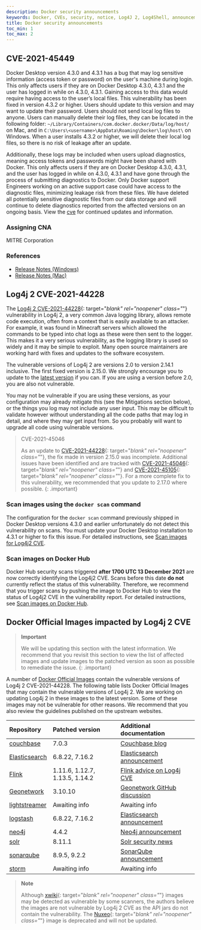 ```yaml
---
description: Docker security announcements
keywords: Docker, CVEs, security, notice, Log4J 2, Log4Shell, announcements
title: Docker security announcements
toc_min: 1
toc_max: 2
---
```


## CVE-2021-45449

Docker Desktop version 4.3.0 and 4.3.1 has a bug that may log sensitive information (access token or password) on the user's machine during login. This only affects users if they are on Docker Desktop 4.3.0, 4.3.1 and the user has logged in while on 4.3.0, 4.3.1. Gaining access to this data would require having access to the user’s local files. This vulnerability has been fixed in version 4.3.2 or higher. Users should update to this version and may want to update their password. Users should not send local log files to anyone. Users can manually delete their log files, they can be located in the following folder: `~/Library/Containers/com.docker.docker/Data/log/host/` on Mac, and in `C:\Users\<username>\AppData\Roaming\Docker\log\host\` on Windows. When a user installs 4.3.2 or higher, we will delete their local log files, so there is no risk of leakage after an update.

Additionally, these logs may be included when users upload diagnostics, meaning access tokens and passwords might have been shared with Docker. This only affects users if they are on Docker Desktop 4.3.0, 4.3.1, and the user has logged in while on 4.3.0, 4.3.1 and have gone through the process of submitting diagnostics to Docker. Only Docker support Engineers working on an active support case could have access to the diagnostic files, minimizing leakage risk from these files. We have deleted all potentially sensitive diagnostic files from our data storage and will continue to delete diagnostics reported from the affected versions on an ongoing basis.
View the [cve](https://cve.mitre.org/cgi-bin/cvename.cgi?name=CVE-2021-45449) for continued updates and information.

### Assigning CNA
MITRE Corporation

### References
* [Release Notes (Windows)](https://docs.docker.com/desktop/windows/release-notes/)
* [Release Notes (Mac)](https://docs.docker.com/desktop/mac/release-notes/)
## Log4j 2 CVE-2021-44228

The [Log4j 2 CVE-2021-44228](https://nvd.nist.gov/vuln/detail/CVE-2021-44228){:
target="_blank" rel="noopener" class="_"} vulnerability in Log4j 2, a very common Java logging library, allows remote code execution, often from a context that is easily available to an attacker. For example, it was found in Minecraft servers which allowed the commands to be typed into chat logs as these were then sent to the logger. This makes it a very serious vulnerability, as the logging library is used so widely and it may be simple to exploit. Many open source maintainers are working hard with fixes and updates to the software ecosystem.

The vulnerable versions of Log4j 2 are versions 2.0 to version 2.14.1 inclusive. The first fixed version is 2.15.0. We strongly encourage you to update to the [latest version](https://logging.apache.org/log4j/2.x/download.html) if you can. If you are using a version before 2.0, you are also not vulnerable.

You may not be vulnerable if you are using these versions, as your configuration
may already mitigate this (see the Mitigations section below), or the things you
log may not include any user input. This may be difficult to validate however
without understanding all the code paths that may log in detail, and where they
may get input from. So you probably will want to upgrade all code using
vulnerable versions.

> CVE-2021-45046
>
> As an update to
> [CVE-2021-44228](https://nvd.nist.gov/vuln/detail/CVE-2021-44228){:
target="_blank" rel="noopener" class="_"}, the fix made in version 2.15.0 was
> incomplete. Additional issues have been identified and are tracked with
> [CVE-2021-45046](https://nvd.nist.gov/vuln/detail/CVE-2021-45046){: target="_blank" rel="noopener" class="_"} and
> [CVE-2021-45105](https://nvd.nist.gov/vuln/detail/CVE-2021-45105){: target="_blank" rel="noopener" class="_"}.
> For a more complete fix to this vulnerability, we recommended that you update to 2.17.0 where possible.
{: .important}

### Scan images using the `docker scan` command

The configuration for the `docker scan` command previously shipped in Docker
Desktop versions 4.3.0 and earlier unfortunately do not detect this
vulnerability on scans. You must update your Docker Desktop installation to
4.3.1 or higher to fix this issue. For detailed instructions, see [Scan images for Log4j2 CVE](../engine/scan/index.md#scan-images-for-log4j-2-cve).

### Scan images on Docker Hub

Docker Hub security scans triggered **after 1700 UTC 13 December 2021** are now
correctly identifying the Log4j2 CVE. Scans before this date **do not**
currently reflect the status of this vulnerability. Therefore, we recommend that
you trigger scans by pushing the image to Docker Hub to view the status of
Log4j2 CVE in the vulnerability report. For detailed instructions, see [Scan images on Docker Hub](../docker-hub/vulnerability-scanning.md).

## Docker Official Images impacted by Log4j 2 CVE

> **Important**
>
> We will be updating this section with the latest information. We recommend
> that you revisit this section to view the list of affected images and update
> images to the patched version as soon as possible to remediate the issue.
{: .important}

A number of [Docker Official Images](../docker-hub/official_images.md) contain the vulnerable versions of
Log4j 2 CVE-2021-44228. The following table lists Docker Official Images that
may contain the vulnerable versions of Log4j 2. We are working on updating
Log4j 2 in these images to the latest version. Some of these images may not be
vulnerable for other reasons. We recommend that you also review the guidelines published on the upstream websites.

| Repository                | Patched version         | Additional documentation       |
|:------------------------|:-----------------------|:-----------------------|
| [couchbase](https://hub.docker.com/_/couchbase)    | 7.0.3 | [Couchbase blog](https://blog.couchbase.com/what-to-know-about-the-log4j-vulnerability-cve-2021-44228/) |
| [Elasticsearch](https://hub.docker.com/_/elasticsearch)    | 6.8.22, 7.16.2 | [Elasticsearch announcement](https://www.elastic.co/blog/new-elasticsearch-and-logstash-releases-upgrade-apache-log4j2) |
| [Flink](https://hub.docker.com/_/flink)    | 1.11.6, 1.12.7, 1.13.5, 1.14.2  | [Flink advice on Log4j CVE](https://flink.apache.org/2021/12/10/log4j-cve.html) |
| [Geonetwork](https://hub.docker.com/_/geonetwork)    | 3.10.10 | [Geonetwork GitHub discussion](https://github.com/geonetwork/core-geonetwork/issues/6076) |
| [lightstreamer](https://hub.docker.com/_/lightstreamer)     | Awaiting info | Awaiting info  |
| [logstash](https://hub.docker.com/_/logstash)    | 6.8.22, 7.16.2 | [Elasticsearch announcement](https://www.elastic.co/blog/new-elasticsearch-and-logstash-releases-upgrade-apache-log4j2) |
| [neo4j](https://hub.docker.com/_/neo4j)     | 4.4.2 | [Neo4j announcement](https://community.neo4j.com/t/log4j-cve-mitigation-for-neo4j/48856) |
| [solr](https://hub.docker.com/_/solr)    | 8.11.1 | [Solr security news](https://solr.apache.org/security.html#apache-solr-affected-by-apache-log4j-cve-2021-44228) |
| [sonarqube](https://hub.docker.com/_/sonarqube)    | 8.9.5, 9.2.2 | [SonarQube announcement](https://community.sonarsource.com/t/sonarqube-sonarcloud-and-the-log4j-vulnerability/54721) |
| [storm](https://hub.docker.com/_/storm)    | Awaiting info | Awaiting info |

> **Note**
>
> Although [xwiki](https://hub.docker.com/_/xwiki){:
target="_blank" rel="noopener" class="_"} images may be detected as vulnerable
by some scanners, the authors believe the images are not vulnerable by Log4j 2
CVE as the API jars do not contain the vulnerability.
> The [Nuxeo](https://hub.docker.com/_/nuxeo){: target="_blank" rel="noopener" class="_"}
> image is deprecated and will not be updated.

